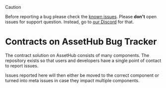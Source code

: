 > [!CAUTION]
> Before reporting a bug please check the [known issues](https://contracts.polkadot.io/known_issues/).
> Please **don't** open issues for support question. Instead, go to [our Discord](https://discord.gg/bKza3GEBEA) for that.

# Contracts on AssetHub Bug Tracker

The contract solution on AssetHub consists of many components. The repository
exists so that users and developers have a single point of contact to report
issues.

Issues reported here will then either be moved to the correct component or turned
into meta issues in case they impact multiple components.
